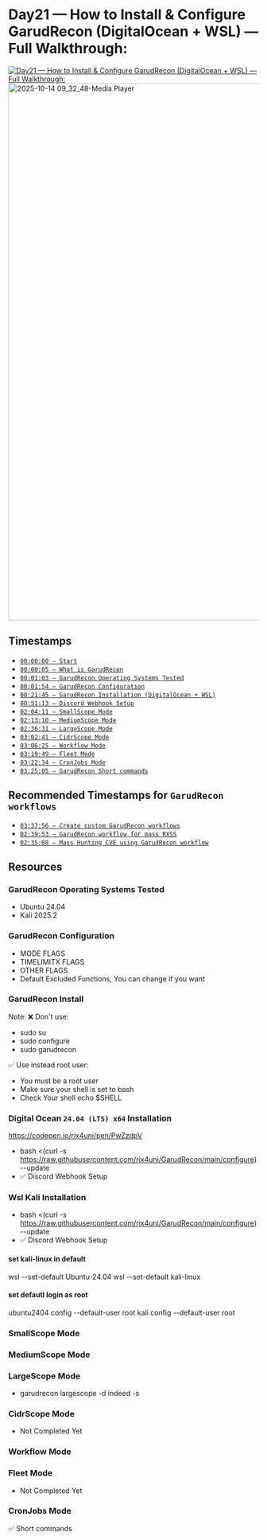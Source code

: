 # Day21 — How to Install & Configure GarudRecon (DigitalOcean + WSL) — Full Walkthrough:
[![Day21 — How to Install & Configure GarudRecon (DigitalOcean + WSL) — Full Walkthrough:](https://img.youtube.com/vi/TgrTqJrIdZY/maxresdefault.jpg)](https://youtu.be/TgrTqJrIdZY)
<img width="1920" height="1080" alt="2025-10-14 09_32_48-Media Player" src="https://github.com/user-attachments/assets/44166955-2979-4528-afd0-fbec601c4100" />

## Timestamps
- [`00:00:00 — Start`](https://youtu.be/TgrTqJrIdZY?t=0)
- [`00:00:05 — What is GarudRecon`](https://youtu.be/TgrTqJrIdZY?t=5)
- [`00:01:03 — GarudRecon Operating Systems Tested`](https://youtu.be/TgrTqJrIdZY?t=63)
- [`00:01:54 — GarudRecon Configuration`](https://youtu.be/TgrTqJrIdZY?t=114)
- [`00:21:45 — GarudRecon Installation (DigitalOcean + WSL)`](https://youtu.be/TgrTqJrIdZY?t=1305)
- [`00:51:13 — Discord Webhook Setup`](https://youtu.be/TgrTqJrIdZY?t=3073)
- [`02:04:11 — SmallScope Mode`](https://youtu.be/TgrTqJrIdZY?t=7451)
- [`02:13:10 — MediumScope Mode`](https://youtu.be/TgrTqJrIdZY?t=7990)
- [`02:36:31 — LargeScope Mode`](https://youtu.be/TgrTqJrIdZY?t=9391)
- [`03:02:41 — CidrScope Mode`](https://youtu.be/TgrTqJrIdZY?t=10961)
- [`03:06:25 — Workflow Mode`](https://youtu.be/TgrTqJrIdZY?t=11185)
- [`03:19:49 — Fleet Mode`](https://youtu.be/TgrTqJrIdZY?t=11989)
- [`03:22:34 — CronJobs Mode`](https://youtu.be/TgrTqJrIdZY?t=12154)
- [`03:25:05 — GarudRecon Short commands`](https://youtu.be/TgrTqJrIdZY?t=12305)

## Recommended Timestamps for `GarudRecon workflows`
- [`03:37:56 — Create custom GarudRecon workflows`](https://youtu.be/KPHZ7p4Snag?t=13076)
- [`02:39:53 — GarudRecon workflow for mass RXSS`](https://youtu.be/DeWsuYi8cHE?t=9593)
- [`02:35:08 — Mass Hunting CVE using GarudRecon workflow`](https://youtu.be/qApDuQkBVgY?t=9308)

## Resources
### GarudRecon Operating Systems Tested
- Ubuntu 24.04
- Kali 2025.2

### GarudRecon Configuration
- MODE FLAGS
- TIMELIMITX FLAGS
- OTHER FLAGS
- Default Excluded Functions, You can change if you want

### GarudRecon Install
Note:
❌ Don't use:
- sudo su
- sudo configure
- sudo garudrecon

✅ Use instead root user:
- You must be a root user
- Make sure your shell is set to bash
- Check Your shell echo $SHELL

### Digital Ocean `24.04 (LTS) x64` Installation
https://codepen.io/rix4uni/pen/PwZzdpV

- bash <(curl -s https://raw.githubusercontent.com/rix4uni/GarudRecon/main/configure) --update
- ✅ Discord Webhook Setup

### Wsl Kali Installation
- bash <(curl -s https://raw.githubusercontent.com/rix4uni/GarudRecon/main/configure) --update
- ✅ Discord Webhook Setup

#### set kali-linux in default
wsl --set-default Ubuntu-24.04
wsl --set-default kali-linux

#### set defautl login as root
ubuntu2404 config --default-user root
kali config --default-user root

### SmallScope Mode

### MediumScope Mode

### LargeScope Mode
- garudrecon largescope -d indeed -s

### CidrScope Mode
- Not Completed Yet

### Workflow Mode

### Fleet Mode
- Not Completed Yet

### CronJobs Mode

✅ Short commands
